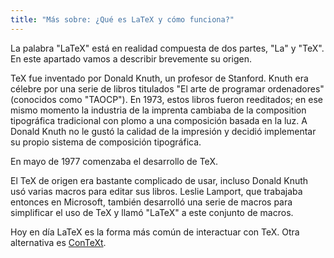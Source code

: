 ```yaml
---
title: "Más sobre: ¿Qué es LaTeX y cómo funciona?"
---
```


La palabra "LaTeX" está en realidad compuesta de dos partes, "La" y "TeX". En
este apartado vamos a describir brevemente su origen.

TeX fue inventado por Donald Knuth, un profesor de Stanford. Knuth era célebre
por una serie de libros titulados "El arte de programar ordenadores" (conocidos 
como "TAOCP"). En 1973, estos libros fueron reeditados; en ese mismo momento
la industria de la imprenta cambiaba de la composition tipográfica tradicional con 
plomo a una composición basada en la luz. A Donald Knuth no le gustó la calidad 
de la impresión y decidió implementar su propio sistema de composición tipográfica.  

En mayo de 1977 comenzaba el desarrollo de TeX.

El TeX de origen era bastante complicado de usar, incluso Donald Knuth usó varias
macros para editar sus libros. Leslie Lamport, que trabajaba entonces en Microsoft,
también desarrolló una serie de macros para simplificar el uso de TeX y llamó "LaTeX"
a este conjunto de macros.

Hoy en día LaTeX es la forma más común de interactuar con TeX. Otra alternativa es
[ConTeXt](https://wiki.contextgarden.net).
